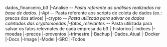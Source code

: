 dados_financeiro_b3
    |-Analise -*- Pasta referente as análises realizadas na base de dados.
    |-Api -*- Pasta referente aos scripts de coleta de dados (ex.: precos dos ativos)
        |-crypto -*- Pasta utilizada para salvar os dados coletados das cryptomoedas
        |-fatos_relevantes -*- Pasta utilizada para salvar os fatos relevnates de cada empresa da b3
        |-historico 
        |-indices
        |-moedas
        |-precos
        |-proventos
        |-trimestre
    |-Bachup
    |-Dados_Atual
    |-Docker
    |-Docs
    |-Image
    |-Model
    |-SRC
    |-Todos
